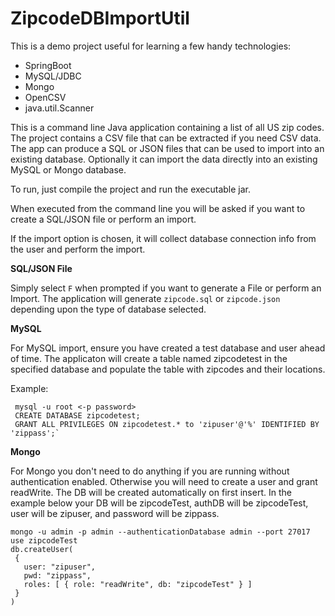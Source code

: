 # ZipcodeDBImportUtil

This is a demo project useful for learning a few handy technologies:

* SpringBoot
* MySQL/JDBC
* Mongo
* OpenCSV
* java.util.Scanner

This is a command line Java application containing a list of all US zip codes. The project contains a CSV file that can be extracted if you need CSV data. The app can produce a SQL or JSON files that can be used to import into an existing database.
Optionally it can import the data directly into an existing MySQL or Mongo database.

To run, just compile the project and run the executable jar.

When executed from the command line you will be asked if you want to create a SQL/JSON file or perform an import.

If the import option is chosen, it will collect database connection info from the user and perform the import.

**SQL/JSON File**

Simply select `F` when prompted if you want to generate a File or perform an Import. The application will generate `zipcode.sql` or `zipcode.json` depending upon the type of database selected.

**MySQL**

For MySQL import, ensure you have created a test database and user ahead of time. The applicaton will create a table named zipcodetest in the specified database and populate the table with zipcodes and their locations.

Example:
```
 mysql -u root <-p password>
 CREATE DATABASE zipcodetest;
 GRANT ALL PRIVILEGES ON zipcodetest.* to 'zipuser'@'%' IDENTIFIED BY 'zippass';`
```

**Mongo**

 For Mongo you don't need to do anything if you are running without authentication
 enabled. Otherwise you will need to create a user and grant readWrite. The DB
 will be created automatically on first insert. In the example below your DB
 will be zipcodeTest, authDB will be zipcodeTest, user will be zipuser, and password
 will be zippass.
 
 ```
mongo -u admin -p admin --authenticationDatabase admin --port 27017
use zipcodeTest
db.createUser(
  {
    user: "zipuser",
    pwd: "zippass",
    roles: [ { role: "readWrite", db: "zipcodeTest" } ]
  }
)
 ```
